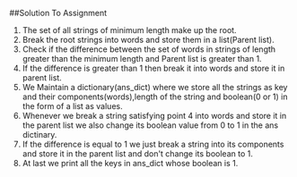 ##Solution To Assignment
1. The set of all strings of minimum length make up the root.
2. Break the root strings into words and store them in a list(Parent list).
3. Check if the difference between the set of words in strings of length greater than the minimum length and Parent list is greater than 1.
4. If the difference is greater than 1 then break it into words and store it in parent list.
5. We Maintain a dictionary(ans_dict) where we store all the strings as key and their components(words),length of the string and boolean(0 or 1) in the form of a list as values.
6. Whenever we break a string satisfying point 4 into words and store it in the parent list we also change its boolean value from 0 to 1 in the ans dictinary.
7. If the difference is equal to 1 we just break a string into its components and store it in the parent list and don't change its boolean to 1.
8. At last we print all the keys in ans_dict whose boolean is 1.